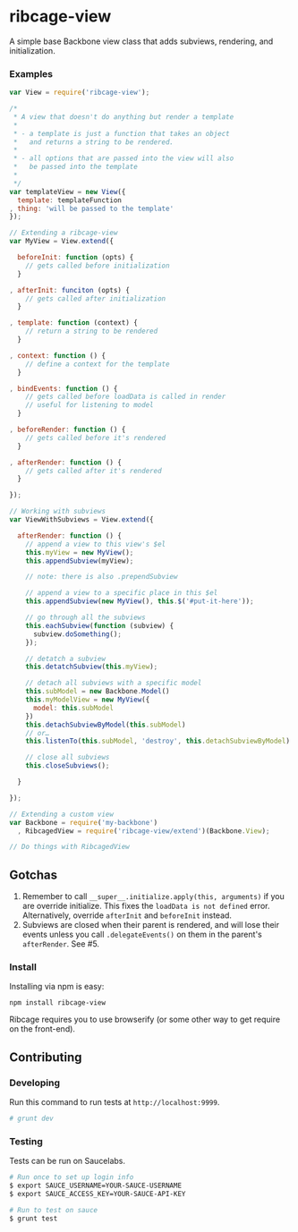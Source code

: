 ribcage-view
===========

A simple base Backbone view class that adds subviews, rendering, and initialization.

### Examples

```js
var View = require('ribcage-view');

/*
 * A view that doesn't do anything but render a template
 *
 * - a template is just a function that takes an object
 *   and returns a string to be rendered.
 *
 * - all options that are passed into the view will also
 *   be passed into the template
 *
 */
var templateView = new View({
  template: templateFunction
, thing: 'will be passed to the template'
});

// Extending a ribcage-view
var MyView = View.extend({

  beforeInit: function (opts) {
    // gets called before initialization
  }

, afterInit: funciton (opts) {
    // gets called after initialization
  }

, template: function (context) {
    // return a string to be rendered
  }

, context: function () {
    // define a context for the template
  }

, bindEvents: function () {
    // gets called before loadData is called in render
    // useful for listening to model
  }

, beforeRender: function () {
    // gets called before it's rendered
  }

, afterRender: function () {
    // gets called after it's rendered
  }

});

// Working with subviews
var ViewWithSubviews = View.extend({

  afterRender: function () {
    // append a view to this view's $el
    this.myView = new MyView();
    this.appendSubview(myView);

    // note: there is also .prependSubview

    // append a view to a specific place in this $el
    this.appendSubview(new MyView(), this.$('#put-it-here'));

    // go through all the subviews
    this.eachSubview(function (subview) {
      subview.doSomething();
    });

    // detatch a subview
    this.detatchSubview(this.myView);

    // detach all subviews with a specific model
    this.subModel = new Backbone.Model()
    this.myModelView = new MyView({
      model: this.subModel
    })
    this.detachSubviewByModel(this.subModel)
    // or…
    this.listenTo(this.subModel, 'destroy', this.detachSubviewByModel)

    // close all subviews
    this.closeSubviews();

  }

});

// Extending a custom view
var Backbone = require('my-backbone')
  , RibcagedView = require('ribcage-view/extend')(Backbone.View);

// Do things with RibcagedView

```

## Gotchas

 1. Remember to call `__super__.initialize.apply(this, arguments)` if you are override initialize. This fixes the `loadData is not defined` error. Alternatively, override `afterInit` and `beforeInit` instead.
 2. Subviews are closed when their parent is rendered, and will lose their events unless you call `.delegateEvents()` on them in the parent's `afterRender`. See #5.

### Install

Installing via npm is easy:

```
npm install ribcage-view
```

Ribcage requires you to use browserify (or some other way to get require on the front-end).

## Contributing

### Developing

Run this command to run tests at `http://localhost:9999`.

```sh
# grunt dev
```

### Testing

Tests can be run on Saucelabs.

```sh
# Run once to set up login info
$ export SAUCE_USERNAME=YOUR-SAUCE-USERNAME
$ export SAUCE_ACCESS_KEY=YOUR-SAUCE-API-KEY

# Run to test on sauce
$ grunt test
```
